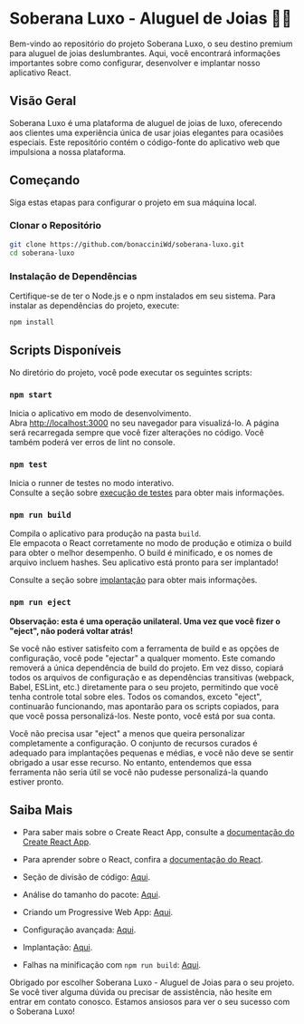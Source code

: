 # Soberana Luxo - Aluguel de Joias 💍👸

Bem-vindo ao repositório do projeto Soberana Luxo, o seu destino premium para aluguel de joias deslumbrantes. Aqui, você encontrará informações importantes sobre como configurar, desenvolver e implantar nosso aplicativo React.

## Visão Geral

Soberana Luxo é uma plataforma de aluguel de joias de luxo, oferecendo aos clientes uma experiência única de usar joias elegantes para ocasiões especiais. Este repositório contém o código-fonte do aplicativo web que impulsiona a nossa plataforma.

## Começando

Siga estas etapas para configurar o projeto em sua máquina local.

### Clonar o Repositório

```bash
git clone https://github.com/bonacciniWd/soberana-luxo.git
cd soberana-luxo
```

### Instalação de Dependências

Certifique-se de ter o Node.js e o npm instalados em seu sistema. Para instalar as dependências do projeto, execute:

```bash
npm install
```

## Scripts Disponíveis

No diretório do projeto, você pode executar os seguintes scripts:

### `npm start`

Inicia o aplicativo em modo de desenvolvimento.\
Abra [http://localhost:3000](http://localhost:3000) no seu navegador para visualizá-lo. A página será recarregada sempre que você fizer alterações no código. Você também poderá ver erros de lint no console.

### `npm test`

Inicia o runner de testes no modo interativo.\
Consulte a seção sobre [execução de testes](https://facebook.github.io/create-react-app/docs/running-tests) para obter mais informações.

### `npm run build`

Compila o aplicativo para produção na pasta `build`.\
Ele empacota o React corretamente no modo de produção e otimiza o build para obter o melhor desempenho. O build é minificado, e os nomes de arquivo incluem hashes. Seu aplicativo está pronto para ser implantado!

Consulte a seção sobre [implantação](https://facebook.github.io/create-react-app/docs/deployment) para obter mais informações.

### `npm run eject`

**Observação: esta é uma operação unilateral. Uma vez que você fizer o "eject", não poderá voltar atrás!**

Se você não estiver satisfeito com a ferramenta de build e as opções de configuração, você pode "ejectar" a qualquer momento. Este comando removerá a única dependência de build do projeto. Em vez disso, copiará todos os arquivos de configuração e as dependências transitivas (webpack, Babel, ESLint, etc.) diretamente para o seu projeto, permitindo que você tenha controle total sobre eles. Todos os comandos, exceto "eject", continuarão funcionando, mas apontarão para os scripts copiados, para que você possa personalizá-los. Neste ponto, você está por sua conta.

Você não precisa usar "eject" a menos que queira personalizar completamente a configuração. O conjunto de recursos curados é adequado para implantações pequenas e médias, e você não deve se sentir obrigado a usar esse recurso. No entanto, entendemos que essa ferramenta não seria útil se você não pudesse personalizá-la quando estiver pronto.

## Saiba Mais

- Para saber mais sobre o Create React App, consulte a [documentação do Create React App](https://facebook.github.io/create-react-app/docs/getting-started).

- Para aprender sobre o React, confira a [documentação do React](https://reactjs.org/).

- Seção de divisão de código: [Aqui](https://facebook.github.io/create-react-app/docs/code-splitting).

- Análise do tamanho do pacote: [Aqui](https://facebook.github.io/create-react-app/docs/analyzing-the-bundle-size).

- Criando um Progressive Web App: [Aqui](https://facebook.github.io/create-react-app/docs/making-a-progressive-web-app).

- Configuração avançada: [Aqui](https://facebook.github.io/create-react-app/docs/advanced-configuration).

- Implantação: [Aqui](https://facebook.github.io/create-react-app/docs/deployment).

- Falhas na minificação com `npm run build`: [Aqui](https://facebook.github.io/create-react-app/docs/troubleshooting#npm-run-build-fails-to-minify).

Obrigado por escolher Soberana Luxo - Aluguel de Joias para o seu projeto. Se você tiver alguma dúvida ou precisar de assistência, não hesite em entrar em contato conosco. Estamos ansiosos para ver o seu sucesso com o Soberana Luxo!
